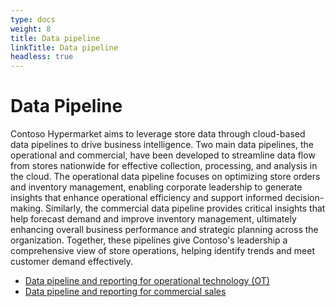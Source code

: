 ```yaml
---
type: docs
weight: 8
title: Data pipeline
linkTitle: Data pipeline
headless: true
---
```


# Data Pipeline

Contoso Hypermarket aims to leverage store data through cloud-based data pipelines to drive business intelligence. Two main data pipelines, the operational and commercial, have been developed to streamline data flow from stores nationwide for effective collection, processing, and analysis in the cloud. The operational data pipeline focuses on optimizing store orders and inventory management, enabling corporate leadership to generate insights that enhance operational efficiency and support informed decision-making. Similarly, the commercial data pipeline provides critical insights that help forecast demand and improve inventory management, ultimately enhancing overall business performance and strategic planning across the organization. Together, these pipelines give Contoso's leadership a comprehensive view of store operations, helping identify trends and meet customer demand effectively.

- [Data pipeline and reporting for operational technology (OT)](operational/_index.md)
- [Data pipeline and reporting for commercial sales](commercial/_index.md)
